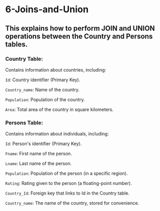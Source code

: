# 6-Joins-and-Union
## This explains how to perform JOIN and UNION operations between the Country and Persons tables.

### Country Table:
Contains information about countries, including:

`Id`: Country identifier (Primary Key).

`Country_name`: Name of the country.

`Population`: Population of the country.

`Area`: Total area of the country in square kilometers.

### Persons Table:
Contains information about individuals, including:

`Id`: Person's identifier (Primary Key).

`Fname`: First name of the person.

`Lname`: Last name of the person.

`Population`: Population of the person (in a specific region).

`Rating`: Rating given to the person (a floating-point number).

`Country_Id`: Foreign key that links to Id in the Country table.

`Country_name`: The name of the country, stored for convenience.
